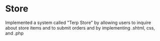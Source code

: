 # Store

Implemented a system called "Terp Store" by allowing users to inquire about store items and to submit orders and by implementing .shtml, css, and .php
